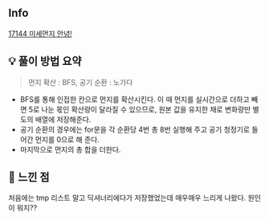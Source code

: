 ## Info
[17144 미세먼지 안녕!](https://www.acmicpc.net/problem/17144)

## 💡 풀이 방법 요약
> 먼지 확산 : BFS, 공기 순환 : 노가다
- BFS를 통해 인접한 칸으로 먼지를 확산시킨다. 이 때 먼지를 실시간으로 더하고 빼면 5로 나눈 몫인 확산량이 달라질 수 있으므로, 원본 값을 유지한 채로 변화량만 별도의 배열에 저장해준다.
- 공기 순환의 경우에는 for문을 각 순환당 4번 총 8번 실행해 주고 공기 청정기로 들어간 먼지를 0으로 해 준다. 
- 마지막으로 먼지의 총 합을 더한다.

## 🙂 느낀 점
처음에는 tmp 리스트 말고 딕셔너리에다가 저장했었는데 매우매우 느리게 나왔다. 원인이 뭐지??